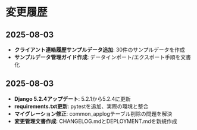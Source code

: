 # 変更履歴

## 2025-08-03
- **クライアント連絡履歴サンプルデータ追加**: 30件のサンプルデータを作成
- **サンプルデータ管理ガイド作成**: データインポート/エクスポート手順を文書化

## 2025-08-03
- **Django 5.2.4アップデート**: 5.2.1から5.2.4に更新
- **requirements.txt更新**: pytestを追加、実際の環境と整合
- **マイグレーション修正**: common_applogテーブル削除の問題を解決
- **変更管理文書作成**: CHANGELOG.mdとDEPLOYMENT.mdを新規作成